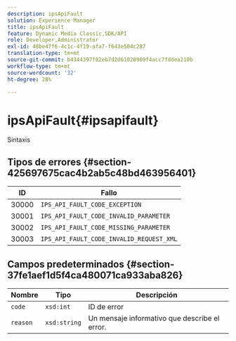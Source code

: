 ```yaml
---
description: ipsApiFault
solution: Experience Manager
title: ipsApiFault
feature: Dynamic Media Classic,SDK/API
role: Developer,Administrator
exl-id: 48be47f6-4c1c-4f19-afa7-f643e504c287
translation-type: tm+mt
source-git-commit: b4344397f82eb7d2d61020909f4acc7fddea210b
workflow-type: tm+mt
source-wordcount: '32'
ht-degree: 28%

---
```


# ipsApiFault{#ipsapifault}

Sintaxis

## Tipos de errores {#section-425697675cac4b2ab5c48bd463956401}

| ID | Fallo |
|---|---|
| 30000 | `IPS_API_FAULT_CODE_EXCEPTION` |
| 30001 | `IPS_API_FAULT_CODE_INVALID_PARAMETER` |
| 30002 | `IPS_API_FAULT_CODE_MISSING_PARAMETER` |
| 30003 | `IPS_API_FAULT_CODE_INVALID_REQUEST_XML` |

## Campos predeterminados {#section-37fe1aef1d5f4ca480071ca933aba826}

| Nombre | Tipo | Descripción |
|---|---|---|
| `code` | `xsd:int` | ID de error |
| `reason` | `xsd:string` | Un mensaje informativo que describe el error. |
